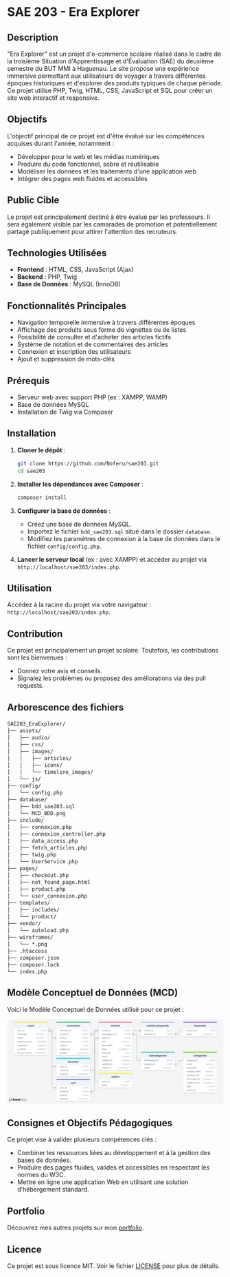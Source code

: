 
# SAE 203 - Era Explorer

## Description
"Era Explorer" est un projet d'e-commerce scolaire réalisé dans le cadre de la troisième Situation d'Apprentissage et d'Évaluation (SAE) du deuxième semestre du BUT MMI à Haguenau. Le site propose une expérience immersive permettant aux utilisateurs de voyager à travers différentes époques historiques et d'explorer des produits typiques de chaque période. Ce projet utilise PHP, Twig, HTML, CSS, JavaScript et SQL pour créer un site web interactif et responsive.

## Objectifs
L'objectif principal de ce projet est d'être évalué sur les compétences acquises durant l'année, notamment :
- Développer pour le web et les médias numériques
- Produire du code fonctionnel, sobre et réutilisable
- Modéliser les données et les traitements d'une application web
- Intégrer des pages web fluides et accessibles

## Public Cible
Le projet est principalement destiné à être évalué par les professeurs. Il sera également visible par les camarades de promotion et potentiellement partagé publiquement pour attirer l'attention des recruteurs.

## Technologies Utilisées
- **Frontend** : HTML, CSS, JavaScript (Ajax)
- **Backend** : PHP, Twig
- **Base de Données** : MySQL (InnoDB)

## Fonctionnalités Principales
- Navigation temporelle immersive à travers différentes époques
- Affichage des produits sous forme de vignettes ou de listes
- Possibilité de consulter et d'acheter des articles fictifs
- Système de notation et de commentaires des articles
- Connexion et inscription des utilisateurs
- Ajout et suppression de mots-clés

## Prérequis
- Serveur web avec support PHP (ex : XAMPP, WAMP)
- Base de données MySQL
- Installation de Twig via Composer

## Installation

1. **Cloner le dépôt** :
   ```bash
   git clone https://github.com/Noferu/sae203.git
   cd sae203
   ```

2. **Installer les dépendances avec Composer** :
   ```bash
   composer install
   ```

3. **Configurer la base de données** :
   - Créez une base de données MySQL.
   - Importez le fichier `bdd_sae203.sql` situé dans le dossier `database`.
   - Modifiez les paramètres de connexion à la base de données dans le fichier `config/config.php`.

4. **Lancer le serveur local** (ex : avec XAMPP) et accéder au projet via `http://localhost/sae203/index.php`.

## Utilisation
Accédez à la racine du projet via votre navigateur : `http://localhost/sae203/index.php`.

## Contribution
Ce projet est principalement un projet scolaire. Toutefois, les contributions sont les bienvenues :
- Donnez votre avis et conseils.
- Signalez les problèmes ou proposez des améliorations via des pull requests.

## Arborescence des fichiers
```
SAE203_EraExplorer/
├── assets/
│   ├── audio/
│   ├── css/
│   ├── images/
│   │   ├── articles/
│   │   ├── icons/
│   │   └── timeline_images/
│   └── js/
├── config/
│   └── config.php
├── database/
│   ├── bdd_sae203.sql
│   └── MCD_BDD.png
├── include/
│   ├── connexion.php
│   ├── connexion_controller.php
│   ├── data_access.php
│   ├── fetch_articles.php
│   ├── twig.php
│   └── UserService.php
├── pages/
│   ├── checkout.php
│   ├── not_found_page.html
│   ├── product.php
│   └── user_connexion.php
├── templates/
│   ├── includes/
│   └── product/
├── vendor/
│   └── autoload.php
├── wireframes/
│   └── *.png
├── .htaccess
├── composer.json
├── composer.lock
└── index.php
```

## Modèle Conceptuel de Données (MCD)
Voici le Modèle Conceptuel de Données utilisé pour ce projet :

![Modèle Conceptuel de Données](./database/MCD_BDD.png)

## Consignes et Objectifs Pédagogiques
Ce projet vise à valider plusieurs compétences clés :
- Combiner les ressources liées au développement et à la gestion des bases de données.
- Produire des pages fluides, valides et accessibles en respectant les normes du W3C.
- Mettre en ligne une application Web en utilisant une solution d’hébergement standard.

## Portfolio
Découvrez mes autres projets sur mon [portfolio](https://www.ida.etu.mmi-unistra.fr/).

## Licence
Ce projet est sous licence MIT. Voir le fichier [LICENSE](./LICENSE) pour plus de détails.
